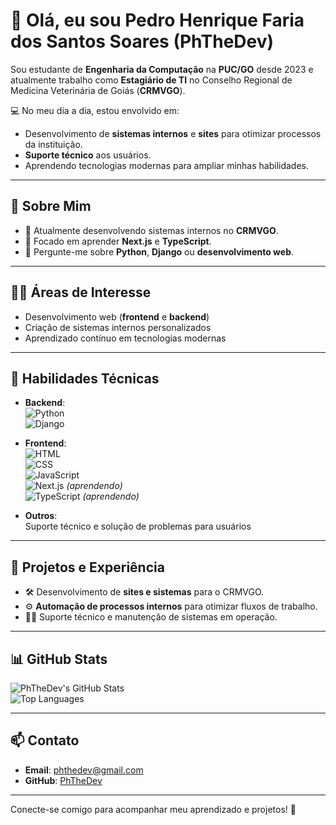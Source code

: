 # 👋 Olá, eu sou **Pedro Henrique Faria dos Santos Soares** (PhTheDev)  

Sou estudante de **Engenharia da Computação** na **PUC/GO** desde 2023 e atualmente trabalho como **Estagiário de TI** no Conselho Regional de Medicina Veterinária de Goiás (**CRMVGO**).  

💻 No meu dia a dia, estou envolvido em:  
- Desenvolvimento de **sistemas internos** e **sites** para otimizar processos da instituição.  
- **Suporte técnico** aos usuários.  
- Aprendendo tecnologias modernas para ampliar minhas habilidades.  

---

## 🌟 **Sobre Mim**
- 🔭 Atualmente desenvolvendo sistemas internos no **CRMVGO**.  
- 🌱 Focado em aprender **Next.js** e **TypeScript**.  
- 💬 Pergunte-me sobre **Python**, **Django** ou **desenvolvimento web**.   

---

## 👨‍💻 **Áreas de Interesse**
- Desenvolvimento web (**frontend** e **backend**)  
- Criação de sistemas internos personalizados  
- Aprendizado contínuo em tecnologias modernas  

---

## 🔧 **Habilidades Técnicas**
- **Backend**:  
  ![Python](https://img.shields.io/badge/-Python-3776AB?style=flat&logo=python&logoColor=white)  
  ![Django](https://img.shields.io/badge/-Django-092E20?style=flat&logo=django&logoColor=white)  

- **Frontend**:  
  ![HTML](https://img.shields.io/badge/-HTML5-E34F26?style=flat&logo=html5&logoColor=white)  
  ![CSS](https://img.shields.io/badge/-CSS3-1572B6?style=flat&logo=css3&logoColor=white)  
  ![JavaScript](https://img.shields.io/badge/-JavaScript-F7DF1E?style=flat&logo=javascript&logoColor=black)  
  ![Next.js](https://img.shields.io/badge/-Next.js-000000?style=flat&logo=next.js&logoColor=white) *(aprendendo)*  
  ![TypeScript](https://img.shields.io/badge/-TypeScript-007ACC?style=flat&logo=typescript&logoColor=white) *(aprendendo)*  

- **Outros**:  
  Suporte técnico e solução de problemas para usuários  

---

## 🚀 **Projetos e Experiência**
- 🛠 Desenvolvimento de **sites e sistemas** para o CRMVGO.  
- ⚙️ **Automação de processos internos** para otimizar fluxos de trabalho.  
- 👨‍🔧 Suporte técnico e manutenção de sistemas em operação.  

---

## 📊 **GitHub Stats**

![PhTheDev's GitHub Stats](https://github-readme-stats.vercel.app/api?username=PhTheDev&show_icons=true&theme=radical)  
![Top Languages](https://github-readme-stats.vercel.app/api/top-langs/?username=PhTheDev&layout=compact&theme=radical)

---

## 📫 **Contato**
- **Email**: [phthedev@gmail.com](mailto:phthedev@gmail.com)  
- **GitHub**: [PhTheDev](https://github.com/PhTheDev)

---

Conecte-se comigo para acompanhar meu aprendizado e projetos! 🚀
